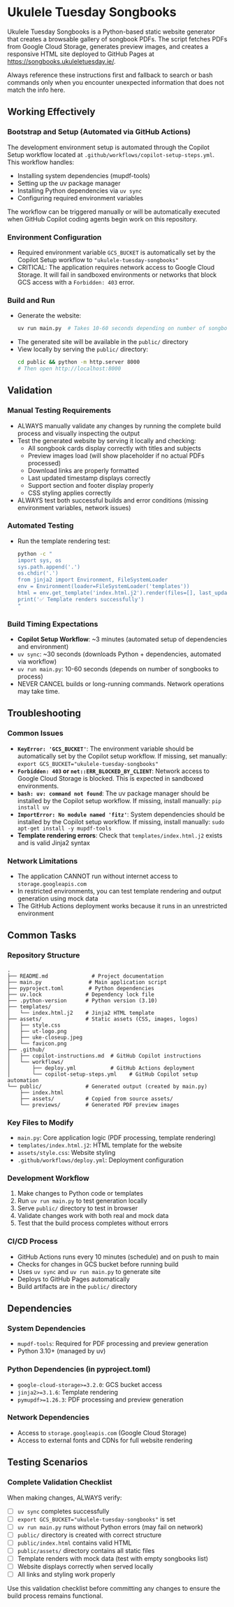 # Ukulele Tuesday Songbooks

Ukulele Tuesday Songbooks is a Python-based static website generator that creates a browsable gallery of songbook PDFs. The script fetches PDFs from Google Cloud Storage, generates preview images, and creates a responsive HTML site deployed to GitHub Pages at https://songbooks.ukuleletuesday.ie/.

Always reference these instructions first and fallback to search or bash commands only when you encounter unexpected information that does not match the info here.

## Working Effectively

### Bootstrap and Setup (Automated via GitHub Actions)
The development environment setup is automated through the Copilot Setup workflow located at `.github/workflows/copilot-setup-steps.yml`. This workflow handles:
- Installing system dependencies (mupdf-tools)
- Setting up the uv package manager
- Installing Python dependencies via `uv sync`
- Configuring required environment variables

The workflow can be triggered manually or will be automatically executed when GitHub Copilot coding agents begin work on this repository.

### Environment Configuration
- Required environment variable `GCS_BUCKET` is automatically set by the Copilot Setup workflow to `"ukulele-tuesday-songbooks"`
- CRITICAL: The application requires network access to Google Cloud Storage. It will fail in sandboxed environments or networks that block GCS access with a `Forbidden: 403` error.

### Build and Run
- Generate the website:
  ```bash
  uv run main.py  # Takes 10-60 seconds depending on number of songbooks. NEVER CANCEL.
  ```
- The generated site will be available in the `public/` directory
- View locally by serving the `public/` directory:
  ```bash
  cd public && python -m http.server 8000
  # Then open http://localhost:8000
  ```

## Validation

### Manual Testing Requirements
- ALWAYS manually validate any changes by running the complete build process and visually inspecting the output
- Test the generated website by serving it locally and checking:
  - All songbook cards display correctly with titles and subjects
  - Preview images load (will show placeholder if no actual PDFs processed)
  - Download links are properly formatted
  - Last updated timestamp displays correctly
  - Support section and footer display properly
  - CSS styling applies correctly
- ALWAYS test both successful builds and error conditions (missing environment variables, network issues)

### Automated Testing
- Run the template rendering test:
  ```bash
  python -c "
  import sys, os
  sys.path.append('.')
  os.chdir('.')
  from jinja2 import Environment, FileSystemLoader
  env = Environment(loader=FileSystemLoader('templates'))
  html = env.get_template('index.html.j2').render(files=[], last_updated=None)
  print('✅ Template renders successfully')
  "
  ```

### Build Timing Expectations
- **Copilot Setup Workflow**: ~3 minutes (automated setup of dependencies and environment)
- `uv sync`: ~30 seconds (downloads Python + dependencies, automated via workflow)
- `uv run main.py`: 10-60 seconds (depends on number of songbooks to process)
- NEVER CANCEL builds or long-running commands. Network operations may take time.

## Troubleshooting

### Common Issues
- **`KeyError: 'GCS_BUCKET'`**: The environment variable should be automatically set by the Copilot setup workflow. If missing, set manually: `export GCS_BUCKET="ukulele-tuesday-songbooks"`
- **`Forbidden: 403` or `net::ERR_BLOCKED_BY_CLIENT`**: Network access to Google Cloud Storage is blocked. This is expected in sandboxed environments.
- **`bash: uv: command not found`**: The uv package manager should be installed by the Copilot setup workflow. If missing, install manually: `pip install uv`
- **`ImportError: No module named 'fitz'`**: System dependencies should be installed by the Copilot setup workflow. If missing, install manually: `sudo apt-get install -y mupdf-tools`
- **Template rendering errors**: Check that `templates/index.html.j2` exists and is valid Jinja2 syntax

### Network Limitations
- The application CANNOT run without internet access to `storage.googleapis.com`
- In restricted environments, you can test template rendering and output generation using mock data
- The GitHub Actions deployment works because it runs in an unrestricted environment

## Common Tasks

### Repository Structure
```
.
├── README.md              # Project documentation
├── main.py               # Main application script
├── pyproject.toml        # Python dependencies
├── uv.lock              # Dependency lock file
├── .python-version      # Python version (3.10)
├── templates/
│   └── index.html.j2    # Jinja2 HTML template
├── assets/              # Static assets (CSS, images, logos)
│   ├── style.css
│   ├── ut-logo.png
│   ├── uke-closeup.jpeg
│   └── favicon.png
├── .github/
│   ├── copilot-instructions.md  # GitHub Copilot instructions
│   └── workflows/
│       ├── deploy.yml           # GitHub Actions deployment
│       └── copilot-setup-steps.yml    # GitHub Copilot setup automation
└── public/              # Generated output (created by main.py)
    ├── index.html
    ├── assets/          # Copied from source assets/
    └── previews/        # Generated PDF preview images
```

### Key Files to Modify
- `main.py`: Core application logic (PDF processing, template rendering)
- `templates/index.html.j2`: HTML template for the website
- `assets/style.css`: Website styling
- `.github/workflows/deploy.yml`: Deployment configuration

### Development Workflow
1. Make changes to Python code or templates
2. Run `uv run main.py` to test generation locally
3. Serve `public/` directory to test in browser
4. Validate changes work with both real and mock data
5. Test that the build process completes without errors

### CI/CD Process
- GitHub Actions runs every 10 minutes (schedule) and on push to main
- Checks for changes in GCS bucket before running build
- Uses `uv sync` and `uv run main.py` to generate site
- Deploys to GitHub Pages automatically
- Build artifacts are in the `public/` directory

## Dependencies

### System Dependencies
- `mupdf-tools`: Required for PDF processing and preview generation
- Python 3.10+ (managed by uv)

### Python Dependencies (in pyproject.toml)
- `google-cloud-storage>=3.2.0`: GCS bucket access
- `jinja2>=3.1.6`: Template rendering  
- `pymupdf>=1.26.3`: PDF processing and preview generation

### Network Dependencies
- Access to `storage.googleapis.com` (Google Cloud Storage)
- Access to external fonts and CDNs for full website rendering

## Testing Scenarios

### Complete Validation Checklist
When making changes, ALWAYS verify:
- [ ] `uv sync` completes successfully
- [ ] `export GCS_BUCKET="ukulele-tuesday-songbooks"` is set
- [ ] `uv run main.py` runs without Python errors (may fail on network)
- [ ] `public/` directory is created with correct structure
- [ ] `public/index.html` contains valid HTML
- [ ] `public/assets/` directory contains all static files
- [ ] Template renders with mock data (test with empty songbooks list)
- [ ] Website displays correctly when served locally
- [ ] All links and styling work properly

Use this validation checklist before committing any changes to ensure the build process remains functional.
